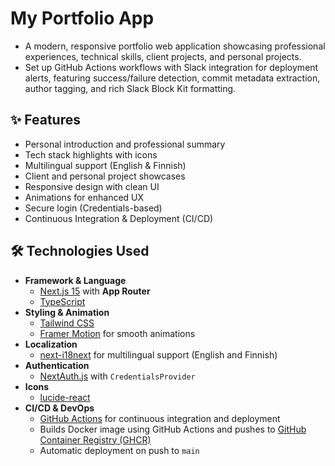 # My Portfolio App

- A modern, responsive portfolio web application showcasing professional experiences, technical skills, client projects, and personal projects.
- Set up GitHub Actions workflows with Slack integration for deployment alerts, featuring success/failure detection, commit metadata extraction, author tagging, and rich Slack Block Kit formatting.

## ✨ Features

- Personal introduction and professional summary
- Tech stack highlights with icons
- Multilingual support (English & Finnish)
- Client and personal project showcases
- Responsive design with clean UI
- Animations for enhanced UX
- Secure login (Credentials-based)
- Continuous Integration & Deployment (CI/CD)

## 🛠️ Technologies Used

- **Framework & Language**
  - [Next.js 15](https://nextjs.org/) with **App Router**
  - [TypeScript](https://www.typescriptlang.org/)
- **Styling & Animation**
  - [Tailwind CSS](https://tailwindcss.com/)
  - [Framer Motion](https://www.framer.com/motion/) for smooth animations
- **Localization**
  - [next-i18next](https://github.com/i18next/next-i18next) for multilingual support (English and Finnish)
- **Authentication**
  - [NextAuth.js](https://next-auth.js.org/) with `CredentialsProvider`
- **Icons**
  - [lucide-react](https://lucide.dev/)
- **CI/CD & DevOps**
  - [GitHub Actions](https://github.com/features/actions) for continuous integration and deployment
  - Builds Docker image using GitHub Actions and pushes to [GitHub Container Registry (GHCR)](https://ghcr.io/)
  - Automatic deployment on push to `main`
